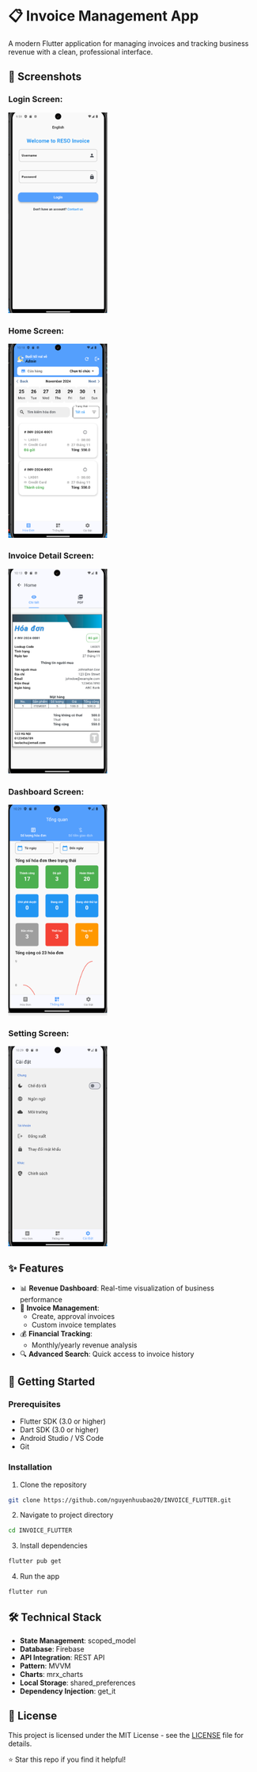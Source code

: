 # 📋 Invoice Management App

A modern Flutter application for managing invoices and tracking business revenue with a clean, professional interface.

## 📱 Screenshots

### Login Screen:
<img src="https://raw.githubusercontent.com/nguyenhuubao20/INVOICE_FLUTTER/refs/heads/main/assets/images/login_screen.png" width="200"/>

### Home Screen:
<img src="https://raw.githubusercontent.com/nguyenhuubao20/INVOICE_FLUTTER/refs/heads/main/assets/images/home_screen.png" width="200"/>

### Invoice Detail Screen:
<img src="https://raw.githubusercontent.com/nguyenhuubao20/INVOICE_FLUTTER/refs/heads/main/assets/images/invoice_detail_screen.png" width="200"/>

### Dashboard Screen:
<img src="https://raw.githubusercontent.com/nguyenhuubao20/INVOICE_FLUTTER/refs/heads/main/assets/images/dashboard_screen.png" width="200"/>

### Setting Screen:
<img src="https://raw.githubusercontent.com/nguyenhuubao20/INVOICE_FLUTTER/refs/heads/main/assets/images/setting_screen.png" width="200"/>

## ✨ Features

- 📊 **Revenue Dashboard**: Real-time visualization of business performance
- 📝 **Invoice Management**: 
  - Create, approval invoices
  - Custom invoice templates
- 💰 **Financial Tracking**:
  - Monthly/yearly revenue analysis
- 🔍 **Advanced Search**: Quick access to invoice history

## 🚀 Getting Started

### Prerequisites

- Flutter SDK (3.0 or higher)
- Dart SDK (3.0 or higher)
- Android Studio / VS Code
- Git

### Installation

1. Clone the repository
```bash
git clone https://github.com/nguyenhuubao20/INVOICE_FLUTTER.git
```

2. Navigate to project directory
```bash
cd INVOICE_FLUTTER
```

3. Install dependencies
```bash
flutter pub get
```

4. Run the app
```bash
flutter run
```

## 🛠️ Technical Stack

- **State Management**: scoped_model
- **Database**: Firebase
- **API Integration**: REST API
- **Pattern**: MVVM
- **Charts**: mrx_charts
- **Local Storage**: shared_preferences
- **Dependency Injection**: get_it

## 📄 License

This project is licensed under the MIT License - see the [LICENSE](LICENSE) file for details.

⭐️ Star this repo if you find it helpful!
